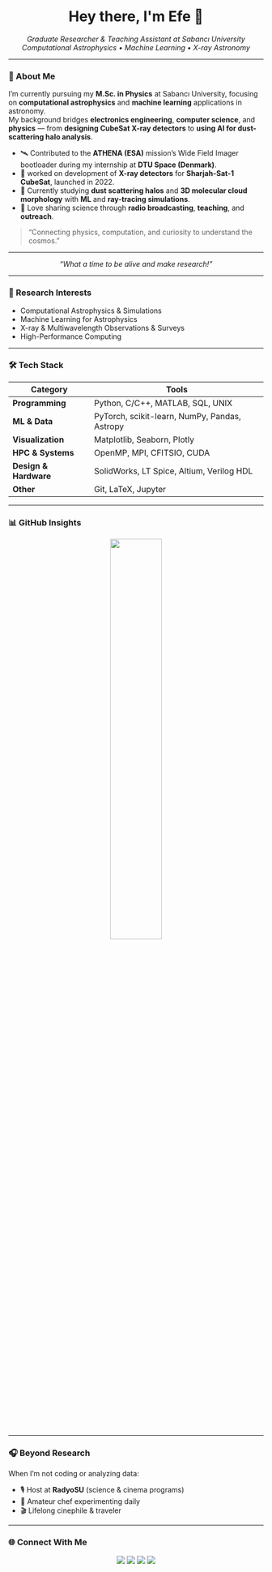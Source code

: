 <h1 align="center">Hey there, I'm Efe 🔭</h1>

<p align="center">
  <em>Graduate Researcher & Teaching Assistant at Sabancı University<br>
  Computational Astrophysics • Machine Learning • X-ray Astronomy</em>
</p>

---

### 👋 About Me

I’m currently pursuing my **M.Sc. in Physics** at Sabancı University, focusing on **computational astrophysics** and **machine learning** applications in astronomy.  
My background bridges **electronics engineering**, **computer science**, and **physics** — from **designing CubeSat X-ray detectors** to **using AI for dust-scattering halo analysis**.

- 🛰️ Contributed to the **ATHENA (ESA)** mission’s Wide Field Imager bootloader during my internship at **DTU Space (Denmark)**.  
- 💫 worked on development of **X-ray detectors** for **Sharjah-Sat-1 CubeSat**, launched in 2022.  
- 🌌 Currently studying **dust scattering halos** and **3D molecular cloud morphology** with **ML** and **ray-tracing simulations**.  
- 🎤 Love sharing science through **radio broadcasting**, **teaching**, and **outreach**.  

> “Connecting physics, computation, and curiosity to understand the cosmos.”

---

<p align="center"><i>“What a time to be alive and make research!”</i></p>

---

### 🧠 Research Interests
- Computational Astrophysics & Simulations  
- Machine Learning for Astrophysics
- X-ray & Multiwavelength Observations & Surveys
- High-Performance Computing 

---

### 🛠️ Tech Stack

| Category | Tools |
|-----------|--------|
| **Programming** | Python, C/C++, MATLAB, SQL, UNIX |
| **ML & Data** | PyTorch, scikit-learn, NumPy, Pandas, Astropy |
| **Visualization** | Matplotlib, Seaborn, Plotly |
| **HPC & Systems** | OpenMP, MPI, CFITSIO, CUDA |
| **Design & Hardware** | SolidWorks, LT Spice, Altium, Verilog HDL |
| **Other** | Git, LaTeX, Jupyter |

---

### 📊 GitHub Insights

<div align="center">
  
  <!-- Custom color theme -->
  <img src="https://github-profile-summary-cards.vercel.app/api/cards/repos-per-language?username=efeoztaban&theme=radical" width="45%">
  
</div>

---


### 🎧 Beyond Research
When I’m not coding or analyzing data:
- 🎙️ Host at **RadyoSU** (science & cinema programs)  
- 🍳 Amateur chef experimenting daily  
- 🎬 Lifelong cinephile & traveler  

---

### 🌐 Connect With Me

<p align="center">
  <a href="https://efeoztaban.com"><img src="https://img.shields.io/badge/Website-efeoztaban.com-blue?style=flat&logo=google-chrome"></a>
  <a href="https://scholar.google.com/citations?user=YOUR_ID"><img src="https://img.shields.io/badge/Google%20Scholar-4285F4?style=flat&logo=google-scholar&logoColor=white"></a>
  <a href="https://www.linkedin.com/in/efeoztaban"><img src="https://img.shields.io/badge/LinkedIn-0077B5?style=flat&logo=linkedin&logoColor=white"></a>
  <a href="https://github.com/efeoztaban"><img src="https://img.shields.io/badge/GitHub-181717?style=flat&logo=github&logoColor=white"></a>
</p>


